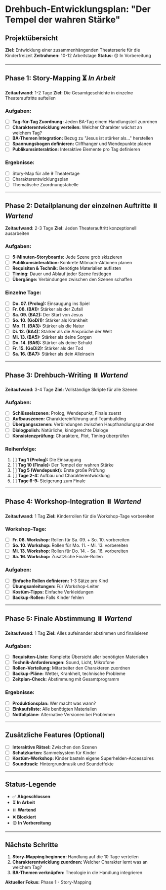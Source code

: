 # Drehbuch-Entwicklungsplan: "Der Tempel der wahren Stärke"

## Projektübersicht
**Ziel:** Entwicklung einer zusammenhängenden Theaterserie für die Kinderfreizeit
**Zeitrahmen:** 10-12 Arbeitstage
**Status:** 🟡 In Vorbereitung

---

## Phase 1: Story-Mapping ⏳ *In Arbeit*
**Zeitaufwand:** 1-2 Tage
**Ziel:** Die Gesamtgeschichte in einzelne Theaterauftritte aufteilen

### Aufgaben:
- [ ] **Tag-für-Tag Zuordnung:** Jeden BA-Tag einem Handlungsteil zuordnen
- [ ] **Charakterentwicklung verteilen:** Welcher Charakter wächst an welchem Tag?
- [ ] **BA-Themen Integration:** Bezug zu "Jesus ist stärker als..." herstellen
- [ ] **Spannungsbogen definieren:** Cliffhanger und Wendepunkte planen
- [ ] **Publikumsinteraktion:** Interaktive Elemente pro Tag definieren

### Ergebnisse:
- [ ] Story-Map für alle 9 Theatertage
- [ ] Charakterentwicklungsplan
- [ ] Thematische Zuordnungstabelle

---

## Phase 2: Detailplanung der einzelnen Auftritte ⏸️ *Wartend*
**Zeitaufwand:** 2-3 Tage
**Ziel:** Jeden Theaterauftritt konzeptionell ausarbeiten

### Aufgaben:
- [ ] **5-Minuten-Storyboards:** Jede Szene grob skizzieren
- [ ] **Publikumsinteraktion:** Konkrete Mitmach-Aktionen planen
- [ ] **Requisiten & Technik:** Benötigte Materialien auflisten
- [ ] **Timing:** Dauer und Ablauf jeder Szene festlegen
- [ ] **Übergänge:** Verbindungen zwischen den Szenen schaffen

### Einzelne Tage:
- [ ] **Do. 07. (Prolog):** Einsaugung ins Spiel
- [ ] **Fr. 08. (BA1):** Stärker als der Zufall
- [ ] **Sa. 09. (BA2):** Der Start von Jesus
- [ ] **So. 10. (GoDi1):** Stärker als Krankheit
- [ ] **Mo. 11. (BA3):** Stärker als die Natur
- [ ] **Di. 12. (BA4):** Stärker als die Ansprüche der Welt
- [ ] **Mi. 13. (BA5):** Stärker als deine Sorgen
- [ ] **Do. 14. (BA6):** Stärker als deine Schuld
- [ ] **Fr. 15. (GoDi2):** Stärker als der Tod
- [ ] **Sa. 16. (BA7):** Stärker als dein Alleinsein

---

## Phase 3: Drehbuch-Writing ⏸️ *Wartend*
**Zeitaufwand:** 3-4 Tage
**Ziel:** Vollständige Skripte für alle Szenen

### Aufgaben:
- [ ] **Schlüsselszenen:** Prolog, Wendepunkt, Finale zuerst
- [ ] **Aufbauszenen:** Charaktereinführung und Teambuilding
- [ ] **Übergangsszenen:** Verbindungen zwischen Haupthandlungspunkten
- [ ] **Dialogpolish:** Natürliche, kindgerechte Dialoge
- [ ] **Konsistenzprüfung:** Charaktere, Plot, Timing überprüfen

### Reihenfolge:
1. [ ] **Tag 1 (Prolog):** Die Einsaugung
2. [ ] **Tag 10 (Finale):** Der Tempel der wahren Stärke
3. [ ] **Tag 5 (Wendepunkt):** Erste große Prüfung
4. [ ] **Tage 2-4:** Aufbau und Charakterentwicklung
5. [ ] **Tage 6-9:** Steigerung zum Finale

---

## Phase 4: Workshop-Integration ⏸️ *Wartend*
**Zeitaufwand:** 1 Tag
**Ziel:** Kinderrollen für die Workshop-Tage vorbereiten

### Workshop-Tage:
- [ ] **Fr. 08. Workshop:** Rollen für Sa. 09. + So. 10. vorbereiten
- [ ] **So. 10. Workshop:** Rollen für Mo. 11. - Mi. 13. vorbereiten
- [ ] **Mi. 13. Workshop:** Rollen für Do. 14. - Sa. 16. vorbereiten
- [ ] **Sa. 16. Workshop:** Zusätzliche Finale-Rollen

### Aufgaben:
- [ ] **Einfache Rollen definieren:** 1-3 Sätze pro Kind
- [ ] **Übungsanleitungen:** Für Workshop-Leiter
- [ ] **Kostüm-Tipps:** Einfache Verkleidungen
- [ ] **Backup-Rollen:** Falls Kinder fehlen

---

## Phase 5: Finale Abstimmung ⏸️ *Wartend*
**Zeitaufwand:** 1 Tag
**Ziel:** Alles aufeinander abstimmen und finalisieren

### Aufgaben:
- [ ] **Requisiten-Liste:** Komplette Übersicht aller benötigten Materialien
- [ ] **Technik-Anforderungen:** Sound, Licht, Mikrofone
- [ ] **Rollen-Verteilung:** Mitarbeiter den Charakteren zuordnen
- [ ] **Backup-Pläne:** Wetter, Krankheit, technische Probleme
- [ ] **Zeitplan-Check:** Abstimmung mit Gesamtprogramm

### Ergebnisse:
- [ ] **Produktionsplan:** Wer macht was wann?
- [ ] **Einkaufsliste:** Alle benötigten Materialien
- [ ] **Notfallpläne:** Alternative Versionen bei Problemen

---

## Zusätzliche Features (Optional)
- [ ] **Interaktive Rätsel:** Zwischen den Szenen
- [ ] **Schatzkarten:** Sammelsystem für Kinder
- [ ] **Kostüm-Workshop:** Kinder basteln eigene Superhelden-Accessoires
- [ ] **Soundtrack:** Hintergrundmusik und Soundeffekte

---

## Status-Legende
- ✅ **Abgeschlossen**
- ⏳ **In Arbeit**
- ⏸️ **Wartend**
- ❌ **Blockiert**
- 🟡 **In Vorbereitung**

---

## Nächste Schritte
1. **Story-Mapping beginnen:** Handlung auf die 10 Tage verteilen
2. **Charakterentwicklung zuordnen:** Welcher Charakter lernt was an welchem Tag?
3. **BA-Themen verknüpfen:** Theologie in die Handlung integrieren

**Aktueller Fokus:** Phase 1 - Story-Mapping
